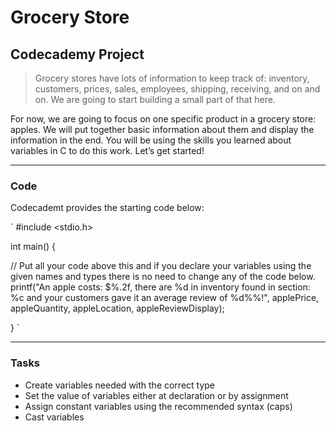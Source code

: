 # Grocery Store
## Codecademy Project

>Grocery stores have lots of information to keep track of: inventory, customers, prices, sales, employees, shipping, receiving, and on and on. We are going to start building a small part of that here.

For now, we are going to focus on one specific product in a grocery store: apples. We will put together basic information about them and display the information in the end. You will be using the skills you learned about variables in C to do this work. Let’s get started!

---

### Code
Codecademt provides the starting code below:

`
#include <stdio.h>

int main() {
    
// Put all your code above this and if you declare your variables using the given names and types there is no need to change any of the code below.
printf("An apple costs: $%.2f, there are %d in inventory found in section: %c and your customers gave it an average review of %d%%!", applePrice, appleQuantity, appleLocation, appleReviewDisplay);

}
`

---

### Tasks

- Create variables needed with the correct type
- Set the value of variables either at declaration or by assignment
- Assign constant variables using the recommended syntax (caps)
- Cast variables
